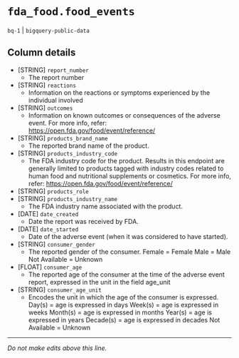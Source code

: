 # `fda_food.food_events`
`bq-1` | `bigquery-public-data`

## Column details
* [STRING]    `report_number`
  - The report number
* [STRING]    `reactions`
  - Information on the reactions or symptoms experienced by the individual involved
* [STRING]    `outcomes`
  - Information on known outcomes or consequences of the adverse event. For more info, refer: https://open.fda.gov/food/event/reference/
* [STRING]    `products_brand_name`
  - The reported brand name of the product.
* [STRING]    `products_industry_code`
  - The FDA industry code for the product. Results in this endpoint are generally limited to products tagged with industry codes related to human food and nutritional supplements or cosmetics.  For more info, refer: https://open.fda.gov/food/event/reference/
* [STRING]    `products_role`
* [STRING]    `products_industry_name`
  - The FDA industry name associated with the product.
* [DATE]      `date_created`
  - Date the report was received by FDA.
* [DATE]      `date_started`
  - Date of the adverse event (when it was considered to have started).
* [STRING]    `consumer_gender`
  - The reported gender of the consumer. Female = Female Male = Male Not Available = Unknown
* [FLOAT]     `consumer_age`
  - The reported age of the consumer at the time of the adverse event report, expressed in the unit in the field age_unit
* [STRING]    `consumer_age_unit`
  - Encodes the unit in which the age of the consumer is expressed.  Day(s) = age is expressed in days Week(s) = age is expressed in weeks Month(s) = age is expressed in months Year(s) = age is expressed in years Decade(s) = age is expressed in decades Not Available = Unknown

-------------------------------------------------------------------------------
*Do not make edits above this line.*
